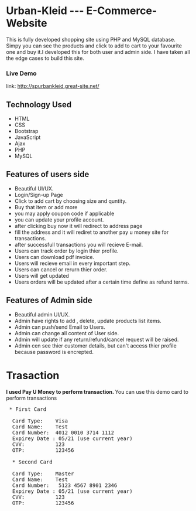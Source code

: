 # Urban-Kleid --- E-Commerce-Website

This is fully developed shopping site using PHP and MySQL database. Simpy you can see the products and click to add to cart to your favourite one and buy it.I developed this for both user and admin side. I have taken all the edge cases to build this site.

### Live Demo
link:  http://spurbankleid.great-site.net/

## Technology Used 

* HTML
* CSS
* Bootstrap
* JavaScript
* Ajax
* PHP
* MySQL

## Features of users side 

* Beautiful UI/UX.
* Login/Sign-up Page 
* Click to add cart by choosing size and quntity.
* Buy that item or add more 
* you may apply coupon code if applicable 
* you can update your profile account.
* after clicking buy now it will redirect to address page 
* fill the address and it will rediret to another pay u money site for transactions.
* after successfull transactions you will recieve E-mail.
* Users can track order by login thier profile.
* Users can download pdf invoice.
* Users will recieve email in every important step.
* Users can cancel or rerurn thier order.
* Users will get updated 
* Users orders will be updated after a certain time define as refund terms.


## Features of Admin side

* Beautiful admin UI/UX.
* Admin have rights to add , delete, update products list items.
* Admin can push/send Email to Users.
* Admin can change all content of User side.
* Admin will update if any return/refund/cancel request will be raised.
* Admin cen see thier customer details, but can't access thier profile because password is encrepted.


# Trasaction

<b>I used Pay U Money to perform transaction. </b>
 You can use this demo card to perform transactions
  <pre>
 * First Card
 
  Card Type:    Visa
  Card Name:    Test
  Card Number:  4012 0010 3714 1112
  Expirey Date : 05/21 (use current year)
  CVV:          123
  OTP:          123456
  
  * Second Card
  
  Card Type:    Master
  Card Name:    Test
  Card Number:   5123 4567 8901 2346
  Expirey Date : 05/21 (use current year)
  CVV:          123
  OTP:          123456
  
  
  </pre>


